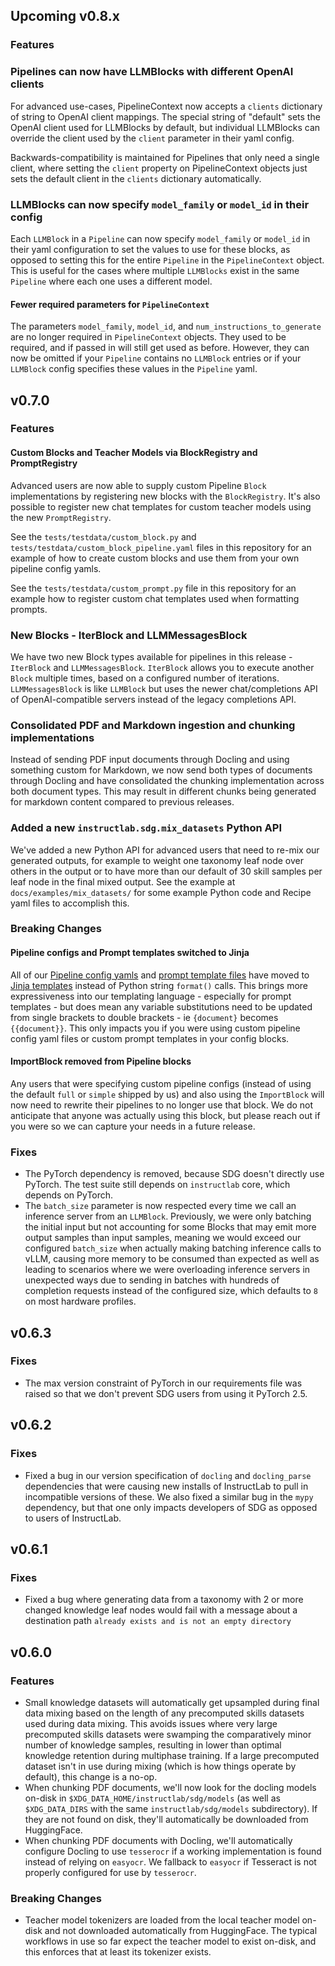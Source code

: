 ## Upcoming v0.8.x

### Features

### Pipelines can now have LLMBlocks with different OpenAI clients

For advanced use-cases, PipelineContext now accepts a `clients` dictionary of string to OpenAI client mappings. The special string of "default" sets the OpenAI client used for LLMBlocks by default, but individual LLMBlocks can override the client used by the `client` parameter in their yaml config.

Backwards-compatibility is maintained for Pipelines that only need a single client, where setting the `client` property on PipelineContext objects just sets the default client in the `clients` dictionary automatically.

### LLMBlocks can now specify `model_family` or `model_id` in their config

Each `LLMBlock` in a `Pipeline` can now specify `model_family` or `model_id` in their yaml configuration to set the values to use for these blocks, as opposed to setting this for the entire `Pipeline` in the `PipelineContext` object. This is useful for the cases where multiple `LLMBlocks` exist in the same `Pipeline` where each one uses a different model.

#### Fewer required parameters for `PipelineContext`

The parameters `model_family`, `model_id`, and `num_instructions_to_generate` are no longer required in `PipelineContext` objects. They used to be required, and if passed in will still get used as before. However, they can now be omitted if your `Pipeline` contains no `LLMBlock` entries or if your `LLMBlock` config specifies these values in the `Pipeline` yaml.

## v0.7.0

### Features

#### Custom Blocks and Teacher Models via BlockRegistry and PromptRegistry

Advanced users are now able to supply custom Pipeline `Block` implementations by registering new blocks with the `BlockRegistry`. It's also possible to register new chat templates for custom teacher models using the new `PromptRegistry`.

See the `tests/testdata/custom_block.py` and `tests/testdata/custom_block_pipeline.yaml` files in this repository for an example of how to create custom blocks and use them from your own pipeline config yamls.

See the `tests/testdata/custom_prompt.py` file in this repository for an example how to register custom chat templates used when formatting prompts.

### New Blocks - IterBlock and LLMMessagesBlock

We have two new Block types available for pipelines in this release - `IterBlock` and `LLMMessagesBlock`. `IterBlock` allows you to execute another `Block` multiple times, based on a configured number of iterations. `LLMMessagesBlock` is like `LLMBlock` but uses the newer chat/completions API of OpenAI-compatible servers instead of the legacy completions API.

### Consolidated PDF and Markdown ingestion and chunking implementations

Instead of sending PDF input documents through Docling and using something custom for Markdown, we now send both types of documents through Docling and have consolidated the chunking implementation across both document types. This may result in different chunks being generated for markdown content compared to previous releases.

### Added a new `instructlab.sdg.mix_datasets` Python API

We've added a new Python API for advanced users that need to re-mix our generated outputs, for example to weight one taxonomy leaf node over others in the output or to have more than our default of 30 skill samples per leaf node in the final mixed output. See the example at `docs/examples/mix_datasets/` for some example Python code and Recipe yaml files to accomplish this.

### Breaking Changes

#### Pipeline configs and Prompt templates switched to Jinja

All of our [Pipeline config yamls](src/instructlab/sdg/pipelines) and [prompt template files](src/instructlab/sdg/configs) have moved to [Jinja templates](https://pypi.org/project/Jinja2/) instead of Python string `format()` calls. This brings more expressiveness into our templating language - especially for prompt templates - but does mean any variable substitutions need to be updated from single brackets to double brackets - ie `{document}` becomes `{{document}}`. This only impacts you if you were using custom pipeline config yaml files or custom prompt templates in your config blocks.

#### ImportBlock removed from Pipeline blocks

Any users that were specifying custom pipeline configs (instead of using the default `full` or `simple` shipped by us) and also using the `ImportBlock` will now need to rewrite their pipelines to no longer use that block. We do not anticipate that anyone was actually using this block, but please reach out if you were so we can capture your needs in a future release.

### Fixes

* The PyTorch dependency is removed, because SDG doesn't directly use PyTorch. The test suite still depends on `instructlab` core, which depends on PyTorch.
* The `batch_size` parameter is now respected every time we call an inference server from an `LLMBlock`. Previously, we were only batching the initial input but not accounting for some Blocks that may emit more output samples than input samples, meaning we would exceed our configured `batch_size` when actually making batching inference calls to vLLM, causing more memory to be consumed than expected as well as leading to scenarios where we were overloading inference servers in unexpected ways due to sending in batches with hundreds of completion requests instead of the configured size, which defaults to `8` on most hardware profiles.

## v0.6.3

### Fixes

* The max version constraint of PyTorch in our requirements file was raised so that we don't prevent SDG users from using it PyTorch 2.5.

## v0.6.2

### Fixes

* Fixed a bug in our version specification of `docling` and `docling_parse` dependencies that were causing new installs of InstructLab to pull in incompatible versions of these. We also fixed a similar bug in the `mypy` dependency, but that one only impacts developers of SDG as opposed to users of InstructLab.

## v0.6.1

### Fixes

* Fixed a bug where generating data from a taxonomy with 2 or more changed knowledge leaf nodes would fail with a message about a destination path `already exists and is not an empty directory`

## v0.6.0

### Features

* Small knowledge datasets will automatically get upsampled during final data mixing based on the length of any precomputed skills datasets used during data mixing. This avoids issues where very large precomputed skills datasets were swamping the comparatively minor number of knowledge samples, resulting in lower than optimal knowledge retention during multiphase training. If a large precomputed dataset isn't in use during mixing (which is how things operate by default), this change is a no-op.
* When chunking PDF documents, we'll now look for the docling models on-disk in `$XDG_DATA_HOME/instructlab/sdg/models` (as well as `$XDG_DATA_DIRS` with the same `instructlab/sdg/models` subdirectory). If they are not found on disk, they'll automatically be downloaded from HuggingFace.
* When chunking PDF documents with Docling, we'll automatically configure Docling to use `tesserocr` if a working implementation is found instead of relying on `easyocr`. We fallback to `easyocr` if Tesseract is not properly configured for use by `tesserocr`.

### Breaking Changes

* Teacher model tokenizers are loaded from the local teacher model on-disk and not downloaded automatically from HuggingFace. The typical workflows in use so far expect the teacher model to exist on-disk, and this enforces that at least its tokenizer exists.

